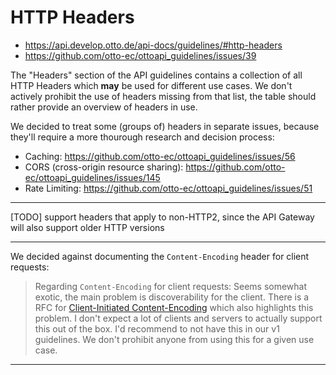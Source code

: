 # HTTP Headers

- https://api.develop.otto.de/api-docs/guidelines/#http-headers
- https://github.com/otto-ec/ottoapi_guidelines/issues/39

The "Headers" section of the API guidelines contains a collection of all HTTP Headers which **may** be used for different use cases. We don't actively prohibit the use of headers missing from that list, the table should rather provide an overview of headers in use.

We decided to treat some (groups of) headers in separate issues, because they'll require a more thourough research and decision process:

- Caching: https://github.com/otto-ec/ottoapi_guidelines/issues/56
- CORS (cross-origin resource sharing): https://github.com/otto-ec/ottoapi_guidelines/issues/145
- Rate Limiting: https://github.com/otto-ec/ottoapi_guidelines/issues/51

---

[TODO] support headers that apply to non-HTTP2, since the API Gateway will also support older HTTP versions

---

We decided against documenting the `Content-Encoding` header for client requests:

> Regarding `Content-Encoding` for client requests:
> Seems somewhat exotic, the main problem is discoverability for the client. There is a RFC for [Client-Initiated Content-Encoding](https://tools.ietf.org/html/rfc7694) which also highlights this problem. I don't expect a lot of clients and servers to actually support this out of the box. I'd recommend to not have this in our v1 guidelines. We don't prohibit anyone from using this for a given use case.

---
